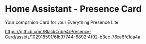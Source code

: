 # Home Assistant - Presence Card

Your companion Card for your Everything Presence Lite

https://github.com/BlackCube4/Presence-Card/assets/102918591/6fb97744-6892-4f92-b3ec-76ca6fe1ca4a
